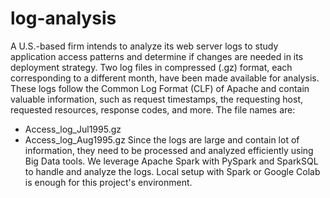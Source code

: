 # log-analysis

A U.S.-based firm intends to analyze its web server logs to study application access patterns and determine if changes are needed in its deployment strategy. Two log files in compressed (.gz) format, each corresponding to a different month, have been made available for analysis. These logs follow the Common Log Format (CLF) of Apache and contain valuable information, such as request timestamps, the requesting host, requested resources, response codes, and more. The file names are:
- Access_log_Jul1995.gz
- Access_log_Aug1995.gz
Since the logs are large and contain lot of information, they need to be processed and analyzed efficiently using Big Data tools. We leverage Apache Spark with PySpark and SparkSQL to handle and analyze the logs. Local setup with Spark or Google Colab is enough for this project's environment.


